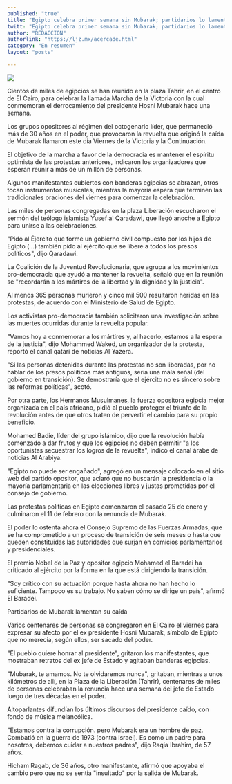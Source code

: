 ```yaml
---
published: "true"
title: "Egipto celebra primer semana sin Mubarak; partidarios lo lamentan"
twitt: "Egipto celebra primer semana sin Mubarak; partidarios lo lamentan"
author: "REDACCION"
authorlink: "https://ljz.mx/acercade.html"
category: "En resumen"
layout: "posts"

---
```

![](http://i.imgur.com/2EZnnC6m.jpg
)




  Cientos de miles de egipcios se han reunido en la plaza Tahrir, en el centro de El Cairo, para celebrar la llamada Marcha de la Victoria con la cual conmemoran el derrocamiento del presidente Hosni Mubarak hace una semana.



  Los grupos opositores al régimen del octogenario líder, que permaneció más de 30 años en el poder, que provocaron la revuelta que originó la caída de Mubarak llamaron este día Viernes de la Victoria y la Continuación.



  El objetivo de la marcha a favor de la democracia es mantener el espíritu optimista de las protestas anteriores, indicaron los organizadores que esperan reunir a más de un millón de personas.



  Algunos manifestantes cubiertos con banderas egipcias se abrazan, otros tocan instrumentos musicales, mientras la mayoría espera que terminen las tradicionales oraciones del viernes para comenzar la celebración.



  Las miles de personas congregadas en la plaza Liberación escucharon el sermón del teólogo islamista Yusef al Qaradawi, que llegó anoche a Egipto para unirse a las celebraciones.



  "Pido al Éjercito que forme un gobierno civil compuesto por los hijos de Egipto (...) también pido al ejército que se libere a todos los presos políticos", dijo Qaradawi.



  La Coalición de la Juventud Revolucionaria, que agrupa a los movimientos pro-democracia que ayudó a mantener la revuelta, señaló que en la reunión se "recordarán a los mártires de la libertad y la dignidad y la justicia".



  Al menos 365 personas murieron y cinco mil 500 resultaron heridas en las protestas, de acuerdo con el Ministerio de Salud de Egipto.



  Los activistas pro-democracia también solicitaron una investigación sobre las muertes ocurridas durante la revuelta popular.



  "Vamos hoy a conmemorar a los mártires y, al hacerlo, estamos a la espera de la justicia", dijo Mohammed Waked, un organizador de la protesta, reportó el canal qatarí de noticias Al Yazera.



  "Si las personas detenidas durante las protestas no son liberadas, por no hablar de los presos políticos más antiguos, sería una mala señal (del gobierno en transición). Se demostraría que el ejército no es sincero sobre las reformas políticas", acotó.



  Por otra parte, los Hermanos Musulmanes, la fuerza opositora egipcia mejor organizada en el país africano, pidió al pueblo proteger el triunfo de la revolución antes de que otros traten de pervertir el cambio para su propio beneficio.



  Mohamed Badie, líder del grupo islámico, dijo que la revolución había comenzado a dar frutos y que los egipcios no deben permitir "a los oportunistas secuestrar los logros de la revuelta", indicó el canal árabe de noticias Al Arabiya.



  "Egipto no puede ser engañado", agregó en un mensaje colocado en el sitio web del partido opositor, que aclaró que no buscarán la presidencia o la mayoría parlamentaria en las elecciones libres y justas prometidas por el consejo de gobierno.



  Las protestas políticas en Egipto comenzaron el pasado 25 de enero y culminaron el 11 de febrero con la renuncia de Mubarak.



  El poder lo ostenta ahora el Consejo Supremo de las Fuerzas Armadas, que se ha comprometido a un proceso de transición de seis meses o hasta que queden constituidas las autoridades que surjan en comicios parlamentarios y presidenciales.



  El premio Nobel de la Paz y opositor egipcio Mohamed el Baradei ha criticado al ejército por la forma en la que está dirigiendo la transición.



  "Soy crítico con su actuación porque hasta ahora no han hecho lo suficiente. Tampoco es su trabajo. No saben cómo se dirige un país", afirmó El Baradei.



  Partidarios de Mubarak lamentan su caída



  Varios centenares de personas se congregaron en El Cairo el viernes para expresar su afecto por el ex presidente Hosni Mubarak, símbolo de Egipto que no merecía, según ellos, ser sacado del poder.



  "El pueblo quiere honrar al presidente", gritaron los manifestantes, que mostraban retratos del ex jefe de Estado y agitaban banderas egipcias.



  "Mubarak, te amamos. No te olvidaremos nunca", gritaban, mientras a unos kilómetros de allí, en la Plaza de la Liberación (Tahrir), centenares de miles de personas celebraban la renuncia hace una semana del jefe de Estado luego de tres décadas en el poder.



  Altoparlantes difundían los últimos discursos del presidente caído, con fondo de música melancólica.



  "Estamos contra la corrupción. pero Mubarak era un hombre de paz. Combatió en la guerra de 1973 (contra Israel). Es como un padre para nosotros, debemos cuidar a nuestros padres", dijo Raqia Ibrahim, de 57 años.



  Hicham Ragab, de 36 años, otro manifestante, afirmó que apoyaba el cambio pero que no se sentía "insultado" por la salida de Mubarak.

